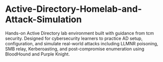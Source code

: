 # Active-Directory-Homelab-and-Attack-Simulation
Hands-on Active Directory lab environment built with guidance from tcm security﻿. Designed for cybersecurity learners to practice AD setup, configuration, and simulate real-world attacks including LLMNR poisoning, SMB relay, Kerberoasting, and post-compromise enumeration using BloodHound and Purple Knight.
